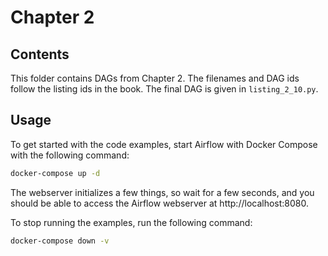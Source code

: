 # Chapter 2

## Contents

This folder contains DAGs from Chapter 2. The filenames and DAG ids follow the listing ids in the book. The
final DAG is given in `listing_2_10.py`.

## Usage

To get started with the code examples, start Airflow with Docker Compose with the following command:

```bash
docker-compose up -d
```

The webserver initializes a few things, so wait for a few seconds, and you should be able to access the
Airflow webserver at http://localhost:8080.

To stop running the examples, run the following command:

```bash
docker-compose down -v
```
